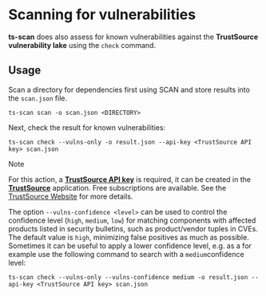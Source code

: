 # Scanning for vulnerabilities

**ts-scan** does also assess for known vulnerabilities against the **TrustSource vulnerability lake** using the `check` command. 


## Usage

Scan a directory for dependencies first using SCAN and store results into the ```scan.json``` file.

```shell
ts-scan scan -o scan.json <DIRECTORY>
```

Next, check the result for known vulnerabilities: 

```shell
ts-scan check --vulns-only -o result.json --api-key <TrustSource API key> scan.json
```
> [!NOTE]
>
> For this action, a **[TrustSource API key](https://trustsource.github.io/api-docs/keymgmt)** is required, it can be created in the **[TrustSource](https://app.trustsource.io)** application. Free subscriptions are available. See the [TrustSource Website](https://www.trustsource.io/editions) for more details.

The option ```--vulns-confidence <level>``` can be used to control the confidence level (```high```, ```medium```, ```low```) for matching components with affected products listed in security bulletins, such as product/vendor tuples in CVEs. The default value is ```high```, minimizing false positives as much as possible. Sometimes it can be useful to apply a lower confidence level, e.g. as a  for example use the following command to search with a ```medium```confidence level:  

```shell
ts-scan check --vulns-only --vulns-confidence medium -o result.json --api-key <TrustSource API key> scan.json
```

